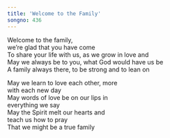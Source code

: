 ```yaml
---  
title: 'Welcome to the Family'  
songno: 436  
---  
```

Welcome to the family,  
we’re glad that you have come  
To share your life with us, as we grow in love and  
May we always be to you, what God would have us be  
A family always there, to be strong and to lean on  
  
May we learn to love each other, more  
with each new day  
May words of love be on our lips in  
everything we say  
May the Spirit melt our hearts and  
teach us how to pray  
That we might be a true family  
